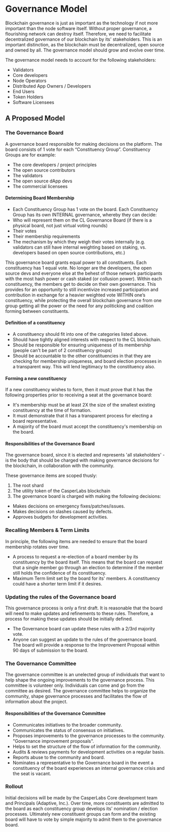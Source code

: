 # Governance Model

Blockchain governance is just as important as the technology if not more important than the node software itself.  Without proper governance, a flourishing network can destroy itself.  Therefore, we need to facilitate decentralized governance of our blockchain by its' stakeholders.  This is an important distinction, as the blockchain must be decentralized, open source and owned by all.   The governance model should grow and evolve over time.  

The governance model needs to account for the following stakeholders:

* Validators
* Core developers
* Node Operators
* Distributed App Owners / Developers
* End Users
* Token Holders
* Software Licensees

## A Proposed Model

### The Governance Board

A governance board  responsible for making decisions on the platform.  The board consists of 1 vote for each “Constituency Group”. Constituency Groups are for example:

* The core developers / project principles
* The open source contributors
* The validators
* The open source dApp devs
* The commercial licensees

#### Determining Board Membership

* Each Constituency Group has 1 vote on the board. Each Constituency Group has its own INTERNAL governance, whereby they can decide:
* Who will represent them on the CL Governance Board \(if there is a physical board, not just virtual voting rounds\)
* Their votes
* Their membership requirements
* The mechanism by which they weigh their votes internally \(e.g. validators can still have internal weighting based on staking, vs. developers based on open source contributions, etc.\)

This governance board grants equal power to all constituents. Each constituency has 1 equal vote. No longer are the developers, the open source devs and everyone else at the behest of those network participants with the most hash power or cash staked \(or collusion power\). Within each constituency, the members get to decide on their own governance. This provides for an opportunity to still incentivize increased participation and contribution in exchange for a heavier weighted vote WITHIN one’s constituency, while protecting the overall blockchain governance from one group getting all the power or the need for any politicking and coalition forming between constituents. 

#### Definition of a constituency

* A constituency should fit into one of the categories listed above.
* Should have tightly aligned interests with respect to the CL blockchain.
* Should be responsible for ensuring uniqueness of its membership \(people can't be part of 2 constituency groups\)
* Should be accountable to the other constituencies in that they are checking for membership uniqueness, and board election processes in a transparent way.  This will lend legitimacy to the constituency also.


#### Forming a new constituency
If a new constituency wishes to form, then it must prove that it has the following properties prior to receiving a seat at the governance board:
* It's membership must be at least 2X the size of the smallest existing constituency at the time of formation.
* It must demonstrate that it has a transparent process for electing a board representative.
* A majority of the board must accept the constituency's membership on the board.


#### Responsibilities of the Governance Board

The governance board, since it is elected and represents 'all stakeholders' - is the body that should be charged with making governance decisions for the blockchain, in collaboration with the community. 

These governance items are scoped thusly:

1. The root shard
2. The utility token of the CasperLabs blockchain
3. The governance board is charged with making the following decisions:

* Makes decisions on emergency fixes/patches/issues.
* Makes decisions on slashes caused by defects.
* Approves budgets for development activities.

### Recalling Members & Term Limits

In principle, the following items are needed to ensure that the board membership rotates over time.

* A process to request a re-election of a board member by its constituency by the board itself. This means that the board can request that a single member go through an election to determine if the member still holds the confidence of its constituency.
* Maximum Term limit set by the board for its' members. A constituency could have a shorter term limit if it desires.

### Updating the rules of the Governance board
This governance process is only a first draft. It is reasonable that the board will need to make updates and refinements to these rules.  Therefore, a process for making these updates should be initially defined.

* The Governance board can update these rules with a 2/3rd majority vote.
* Anyone can suggest an update to the rules of the governance board.  The board will provide a response to the Improvement Proposal within 90 days of submission to the board.

### The Governance Committee

The governance committee is an unelected group of individuals that want to help shape the ongoing improvements to the governance process. This committee is volunteer only.  Individuals can come and go from the committee as desired.   The governance committee helps to organize the community, shape governance processes and facilitates the flow of information about the project.

#### Responsibilities of the Governance Committee

* Communicates initiatives to the broader community.
* Communicates the status of consensus on initiatives.
* Proposes improvements to the governance processes to the community.  "Governance improvement proposals".
* Helps to set the structure of the flow of information for the community.
* Audits & reviews payments for development activities on a regular basis. 
* Reports abuse to the community and board. 
* Nominates a representative to the Governance board in the event a constituency of the board experiences an internal governance crisis and the seat is vacant.

### Rollout

Initial decisions will be made by the CasperLabs Core development team and Principals \(Adaptive, Inc.\).  Over time, more constituents are admitted to the board as each constituency group develops its' nomination / election processes. Ultimately new constituent groups can form and the existing board will have to vote by simple majority to admit them to the governance board. 

